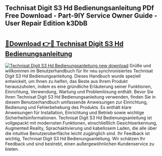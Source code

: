 ## Technisat Digit S3 Hd Bedienungsanleitung PDf Free Download - Part-9IY Service Owner Guide - User Repair Edition k3DbB

# <h2><a href="http://df50tm0.blite.top/?on=Technisat+Digit+S3+Hd+Bedienungsanleitung">🔗Download 👉🔴 Technisat Digit S3 Hd Bedienungsanleitung</a></h2>

[![Technisat Digit S3 Hd Bedienungsanleitung new download](https://i.imgur.com/lujVjoI.png)](http://df50tm0.blite.top/?on=Technisat+Digit+S3+Hd+Bedienungsanleitung)
Grüße und willkommen im Benutzerhandbuch für Ihr neu synchronisiertes Technisat Digit S3 Hd Bedienungsanleitung. Dieses Handbuch wurde speziell entwickelt, um Ihnen zu helfen, das Beste aus Ihrem Produkt herauszuholen, indem es eine gründliche Erläuterung seiner Funktionen, Einrichtung, Verwendung, Wartung und Problemlösung enthält. Bevor Sie Ihren Technisat Digit S3 Hd Bedienungsanleitung verwenden, finden Sie in diesem Benutzerhandbuch umfassende Anweisungen zur Einrichtung, Bedienung und Fehlerbehebung des Produkts. Es enthält klare Anweisungen für Installation, Einrichtung und Betrieb sowie wichtige Sicherheitsinformationen. Technisat Digit S3 Hd Bedienungsanleitung ist vollgepackt mit modernsten Funktionen, einschließlich Gesichtserkennung, Augmented Reality, Sprachaktivierung und kabellosem Laden, die alle über die intuitive Benutzeroberfläche leicht zugänglich sind. Ihr Feedback ist wichtig, Technisat Digit S3 Hd Bedienungsanleitung. Wir schätzen Ihr Feedback und sind bestrebt, einen außergewöhnlichen Kundenservice zu bieten.
